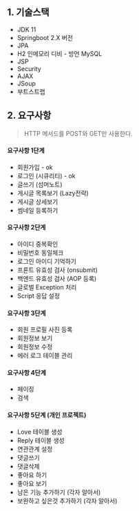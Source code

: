 ## 1. 기술스택
- JDK 11
- Springboot 2.X 버전
- JPA
- H2 인메모리 디비 - 방언 MySQL
- JSP
- Security
- AJAX
- JSoup
- 부트스트랩
## 2. 요구사항
> HTTP 메서드를 POST와 GET만 사용한다.
#### 요구사항 1단계
- 회원가입 - ok
- 로그인 (시큐리티) - ok
- 글쓰기 (섬머노트) 
- 게시글 목록보기 (Lazy전략)
- 게시글 상세보기 
- 썸네일 등록하기
#### 요구사항 2단계
- 아이디 중복확인
- 비밀번호 동일체크
- 로그인 아이디 기억하기
- 프론트 유효성 검사 (onsubmit)
- 백엔드 유효성 검사 (AOP 등록)
- 글로벌 Exception 처리
- Script 응답 설정
#### 요구사항 3단계
- 회원 프로필 사진 등록
- 회원정보 보기
- 회원정보 수정
- 에러 로그 테이블 관리
#### 요구사항 4단계
- 페이징
- 검색
#### 요구사항 5단계  (개인 프로젝트)
- Love 테이블 생성
- Reply 테이블 생성
- 연관관계 설정
- 댓글쓰기
- 댓글삭제
- 좋아요 하기
- 좋아요 보기
- 남은 기능 추가하기 (각자 알아서)
-  보완하고 싶은것 추가하기 (각자 알아서)












